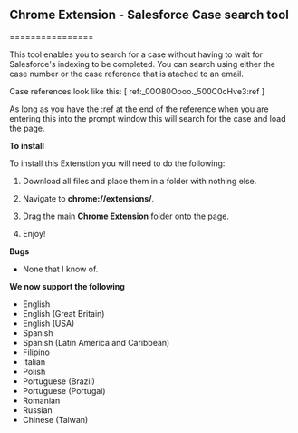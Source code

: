 ## Chrome Extension - Salesforce Case search tool
================

This tool enables you to search for a case without having to wait for Salesforce's indexing to be completed. You can search using either the case number or the case reference that is atached to an email.

Case references look like this:
[ ref:_00O80Oooo._500C0cHve3:ref ]

As long as you have the :ref at the end of the reference when you are entering this into the prompt window this will search for the case and load the page.

**To install**

To install this Extenstion you will need to do the following:

1) Download all files and place them in a folder with nothing else.

2) Navigate to **chrome://extensions/**.

3) Drag the main **Chrome Extension** folder onto the page.

4) Enjoy!

**Bugs**
- None that I know of.

**We now support the following**
- English
- English (Great Britain)
- English (USA)
- Spanish
- Spanish (Latin America and Caribbean)
- Filipino
- Italian
- Polish
- Portuguese (Brazil)
- Portuguese (Portugal)
- Romanian
- Russian
- Chinese (Taiwan)